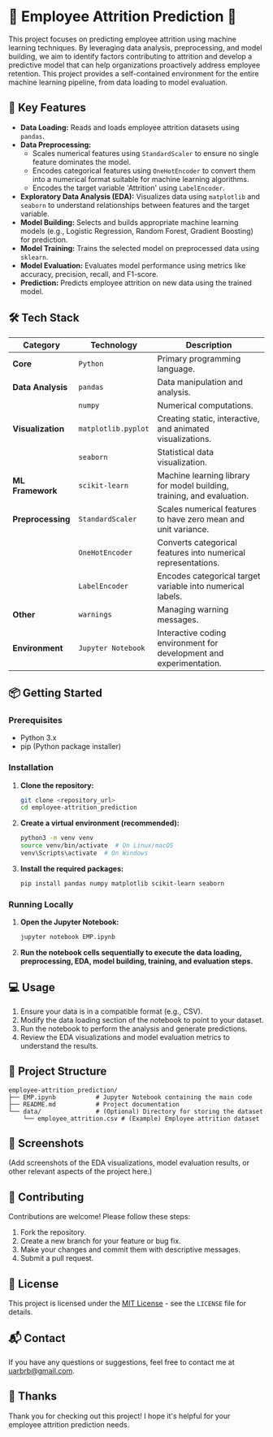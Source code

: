 # 🧠 Employee Attrition Prediction 🚀

This project focuses on predicting employee attrition using machine learning techniques. By leveraging data analysis, preprocessing, and model building, we aim to identify factors contributing to attrition and develop a predictive model that can help organizations proactively address employee retention. This project provides a self-contained environment for the entire machine learning pipeline, from data loading to model evaluation.

## 🚀 Key Features

- **Data Loading:** Reads and loads employee attrition datasets using `pandas`.
- **Data Preprocessing:**
    - Scales numerical features using `StandardScaler` to ensure no single feature dominates the model.
    - Encodes categorical features using `OneHotEncoder` to convert them into a numerical format suitable for machine learning algorithms.
    - Encodes the target variable 'Attrition' using `LabelEncoder`.
- **Exploratory Data Analysis (EDA):** Visualizes data using `matplotlib` and `seaborn` to understand relationships between features and the target variable.
- **Model Building:** Selects and builds appropriate machine learning models (e.g., Logistic Regression, Random Forest, Gradient Boosting) for prediction.
- **Model Training:** Trains the selected model on preprocessed data using `sklearn`.
- **Model Evaluation:** Evaluates model performance using metrics like accuracy, precision, recall, and F1-score.
- **Prediction:** Predicts employee attrition on new data using the trained model.

## 🛠️ Tech Stack

| Category   | Technology          | Description                                                                 |
|------------|---------------------|-----------------------------------------------------------------------------|
| **Core**   | `Python`            | Primary programming language.                                               |
| **Data Analysis** | `pandas`            | Data manipulation and analysis.                                             |
|            | `numpy`             | Numerical computations.                                                      |
| **Visualization**| `matplotlib.pyplot` | Creating static, interactive, and animated visualizations.                  |
|            | `seaborn`           | Statistical data visualization.                                             |
| **ML Framework**| `scikit-learn`      | Machine learning library for model building, training, and evaluation.      |
| **Preprocessing**| `StandardScaler`  | Scales numerical features to have zero mean and unit variance.              |
|            | `OneHotEncoder`     | Converts categorical features into numerical representations.                |
|            | `LabelEncoder`      | Encodes categorical target variable into numerical labels.                    |
| **Other**  | `warnings`          | Managing warning messages.                                                  |
| **Environment**| `Jupyter Notebook`  | Interactive coding environment for development and experimentation.         |

## 📦 Getting Started

### Prerequisites

- Python 3.x
- pip (Python package installer)

### Installation

1.  **Clone the repository:**

    ```bash
    git clone <repository_url>
    cd employee-attrition_prediction
    ```

2.  **Create a virtual environment (recommended):**

    ```bash
    python3 -m venv venv
    source venv/bin/activate  # On Linux/macOS
    venv\Scripts\activate  # On Windows
    ```

3.  **Install the required packages:**

    ```bash
    pip install pandas numpy matplotlib scikit-learn seaborn
    ```

### Running Locally

1.  **Open the Jupyter Notebook:**

    ```bash
    jupyter notebook EMP.ipynb
    ```

2.  **Run the notebook cells sequentially to execute the data loading, preprocessing, EDA, model building, training, and evaluation steps.**

## 💻 Usage

1.  Ensure your data is in a compatible format (e.g., CSV).
2.  Modify the data loading section of the notebook to point to your dataset.
3.  Run the notebook to perform the analysis and generate predictions.
4.  Review the EDA visualizations and model evaluation metrics to understand the results.

## 📂 Project Structure

```
employee-attrition_prediction/
├── EMP.ipynb           # Jupyter Notebook containing the main code
├── README.md           # Project documentation
└── data/               # (Optional) Directory for storing the dataset
    └── employee_attrition.csv # (Example) Employee attrition dataset
```

## 📸 Screenshots

(Add screenshots of the EDA visualizations, model evaluation results, or other relevant aspects of the project here.)

## 🤝 Contributing

Contributions are welcome! Please follow these steps:

1.  Fork the repository.
2.  Create a new branch for your feature or bug fix.
3.  Make your changes and commit them with descriptive messages.
4.  Submit a pull request.

## 📝 License

This project is licensed under the [MIT License](LICENSE) - see the `LICENSE` file for details.

## 📬 Contact

If you have any questions or suggestions, feel free to contact me at [uarbrb@gmail.com](mailto:uarbrb@gmail.com).

## 💖 Thanks

Thank you for checking out this project! I hope it's helpful for your employee attrition prediction needs.

